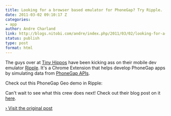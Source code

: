 ```yaml
---
title: Looking for a browser based emulator for PhoneGap? Try Ripple.
date: 2011-03-02 09:10:17 Z
categories:
- app
author: Andre Charland
link: http://blogs.nitobi.com/andre/index.php/2011/03/02/looking-for-a-browser-based-emulator-for-phonegap-try-ripple/
status: publish
type: post
format: html
---
```


The guys over at [Tiny Hippos](http://tinyhippos.com/) have been kicking ass on their mobile dev emulator [Ripple](http://ripple.tinyhippos.com/). It's a Chrome Extension that helps develop PhoneGap apps by simulating data from [PhoneGap APIs](http://docs.phonegap.com).

Check out this PhoneGap Geo demo in Ripple:

Can't wait to see what this crew does next! Check out their blog post on it [here](http://tinyhippos.com/2011/01/24/phonegap-geo-demo-app-in-ripple/).

[› Visit the original post](http://blogs.nitobi.com/andre/index.php/2011/03/02/looking-for-a-browser-based-emulator-for-phonegap-try-ripple/)
